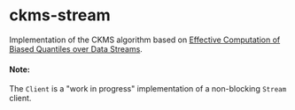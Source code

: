 # ckms-stream

Implementation of the CKMS algorithm based on [Effective Computation of Biased Quantiles over Data Streams](http://www.cs.rutgers.edu/~muthu/bquant.pdf).

#### Note:
The ```Client``` is a "work in progress" implementation of a non-blocking ```Stream``` client.
